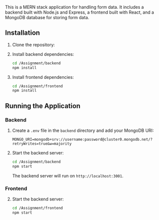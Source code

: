 
This is a MERN stack application for handling form data. It includes a backend built with Node.js and Express, a frontend built with React, and a MongoDB database for storing form data.



## Installation

1. Clone the repository:

2. Install backend dependencies:

    ```bash
    cd /Assignment/backend
    npm install
    ```

3. Install frontend dependencies:

    ```bash
    cd /Assignment/frontend
    npm install
    ```

## Running the Application

### Backend

1. Create a `.env` file in the `backend` directory and add your MongoDB URI:

    ```plaintext
    MONGO_URI=mongodb+srv://username:password@cluster0.mongodb.net/?retryWrites=true&w=majority
    ```

2. Start the backend server:

    ```bash
    cd /Assignment/backend
    npm start
    ```

    The backend server will run on `http://localhost:3001`.

### Frontend

2. Start the backend server:

    ```bash
    cd /Assignment/frontend
    npm start
    ```

